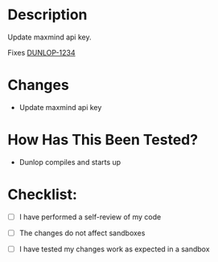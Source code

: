 # Description
Update maxmind api key.

Fixes [DUNLOP-1234](google.com)

# Changes
* Update maxmind api key 

# How Has This Been Tested?
* Dunlop compiles and starts up

# Checklist:

<!--Checkmate-->
- [ ] I have performed a self-review of my code

<!-- Checkmate select=1 -->
- [ ] The changes do not affect sandboxes
- [ ] I have tested my changes work as expected in a sandbox

